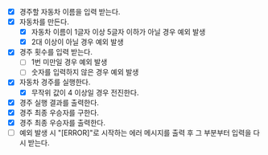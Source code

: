 - [x] 경주할 자동차 이름을 입력 받는다.
- [x] 자동차를 만든다.
    - [x] 자동차 이름이 1글자 이상 5글자 이하가 아닐 경우 예외 발생
    - [x] 2대 이상이 아닐 경우 예외 발생
- [x] 경주 횟수를 입력 받는다.
    - [ ] 1번 미만일 경우 예외 발생
    - [ ] 숫자를 입력하지 않은 경우 예외 발생
- [x] 자동차 경주를 실행한다.
    - [x] 무작위 값이 4 이상일 경우 전진한다.
- [x] 경주 실행 결과를 출력한다.
- [x] 경주 최종 우승자를 구한다.
- [x] 경주 최종 우승자를 출력한다.
- [ ] 예외 발생 시 "[ERROR]"로 시작하는 에러 메시지를 출력 후 그 부분부터 입력을 다시 받는다.
